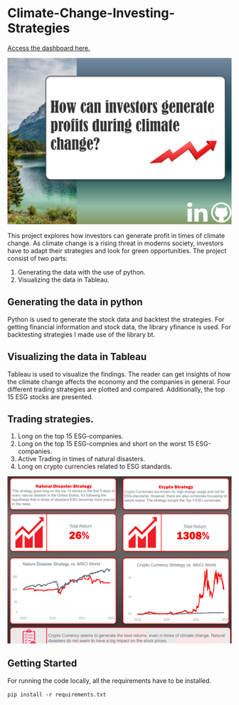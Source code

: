 # Climate-Change-Investing-Strategies

[Access the dashboard here.](https://public.tableau.com/views/Climate_Change_Investing_Strategies/Story?:language=de-DE&:display_count=n&:origin=viz_share_link)

<img src="screenshots/Overview.PNG?raw=true"/>

This project explores how investors can generate profit in times of climate change. As climate change is a rising threat in moderns society, investors have to adapt their strategies and look for green opportunities. The project consist of two parts: 
1) Generating the data with the use of python.
2) Visualizing the data in Tableau.

## Generating the data in python

Python is used to generate the stock data and backtest the strategies. For getting financial information and stock data, the library yfinance is used. For backtesting strategies I made use of the library bt.

## Visualizing the data in Tableau

Tableau is used to visualize the findings. The reader can get insights of how the climate change affects the economy and the companies in general. Four different trading strategies are plotted and compared. Additionally, the top 15 ESG stocks are presented.

## Trading strategies.
1) Long on the top 15 ESG-companies.
2) Long on the top 15 ESG-compnies and short on the worst 15 ESG-companies.
3) Active Trading in times of natural disasters.
4) Long on crypto currencies related to ESG standards.

<img src="screenshots/Strategy.PNG?raw=true"/>

## Getting Started
For running the code locally, all the requirements have to be installed.


```
pip install -r requirements.txt

```
